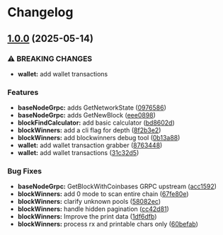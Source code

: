 # Changelog

## [1.0.0](https://github.com/Snipa22/go-tari-grpc-lib/compare/v0.0.1...v1.0.0) (2025-05-14)


### ⚠ BREAKING CHANGES

* **wallet:** add wallet transactions

### Features

* **baseNodeGrpc:** adds GetNetworkState ([0976586](https://github.com/Snipa22/go-tari-grpc-lib/commit/0976586742263e566b6246cf637316a333da88ee))
* **baseNodeGrpc:** adds GetNewBlock ([eee0898](https://github.com/Snipa22/go-tari-grpc-lib/commit/eee0898570e2fa2a39539fcdeb97a03279b62480))
* **blockFindCalculator:** add basic calculator ([bd8602d](https://github.com/Snipa22/go-tari-grpc-lib/commit/bd8602d276840a565e696e6ebbe03586a25fe587))
* **blockWinners:** add a cli flag for depth ([8f2b3e2](https://github.com/Snipa22/go-tari-grpc-lib/commit/8f2b3e2a880049c42937dd7b537ec81a18a9a668))
* **blockWinners:** add blockwinners debug tool ([0b13a88](https://github.com/Snipa22/go-tari-grpc-lib/commit/0b13a8847806757c76191685908a85c62d0ae7a2))
* **wallet:** add wallet transaction grabber ([8763448](https://github.com/Snipa22/go-tari-grpc-lib/commit/87634489a0d02f5ad4964695e9428f73c68b44e6))
* **wallet:** add wallet transactions ([31c32d5](https://github.com/Snipa22/go-tari-grpc-lib/commit/31c32d5825b4d0a878cb940f06ce30e55fa0185b))


### Bug Fixes

* **baseNodeGrpc:** GetBlockWithCoinbases GRPC upstream ([acc1592](https://github.com/Snipa22/go-tari-grpc-lib/commit/acc1592d3c0ea6140a48b9106cace1b9b5a26801))
* **blockWinners:** add 0 mode to scan entire chain ([67fe80e](https://github.com/Snipa22/go-tari-grpc-lib/commit/67fe80ee0a3c57495f23ace06e94ff7b1fa9daa6))
* **blockWinners:** clarify unknown pools ([58082ec](https://github.com/Snipa22/go-tari-grpc-lib/commit/58082ec6ad4d99c5bdaac823e61e5a32c314a93d))
* **blockWinners:** handle hidden pagination ([cc42d81](https://github.com/Snipa22/go-tari-grpc-lib/commit/cc42d8168a368c3049520ff0f4c77a571d9a2ceb))
* **blockWinners:** Improve the print data ([1df6dfb](https://github.com/Snipa22/go-tari-grpc-lib/commit/1df6dfb64810d95f88ba8412c28d5c0eb98295d4))
* **blockWinners:** process rx and printable chars only ([60befab](https://github.com/Snipa22/go-tari-grpc-lib/commit/60befab93f4e11b04ad543736862d11ca2cf7216))
